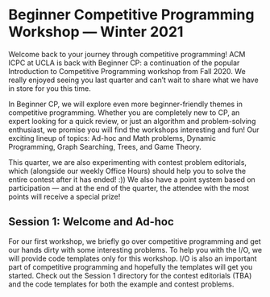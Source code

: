 # Beginner Competitive Programming Workshop — Winter 2021
Welcome back to your journey through competitive programming! ACM ICPC at UCLA is back with Beginner CP: a continuation of the popular Introduction to Competitive Programming workshop from Fall 2020. We really enjoyed seeing you last quarter and can’t wait to share what we have in store for you this time.

In Beginner CP, we will explore even more beginner-friendly themes in competitive programming. Whether you are completely new to CP, an expert looking for a quick review, or just an algorithm and problem-solving enthusiast, we promise you will find the workshops interesting and fun! Our exciting lineup of topics: Ad-hoc and Math problems, Dynamic Programming, Graph Searching, Trees, and Game Theory.

This quarter, we are also experimenting with contest problem editorials, which (alongside our weekly Office Hours) should help you to solve the entire contest after it has ended! :)) We also have a point system based on participation — and at the end of the quarter, the attendee with the most points will receive a special prize!

## Session 1: Welcome and Ad-hoc
For our first workshop, we briefly go over competitive programming and get our hands dirty with some interesting problems. To help you with the I/O, we will provide code templates only for this workshop. I/O is also an important part of competitive programming and hopefully the templates will get you started. Check out the Session 1 directory for the contest editorials (TBA) and the code templates for both the example and contest problems.
